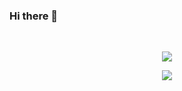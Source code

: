 ### Hi there 👋

<br>
<p align="center">
  <a href="https://github.com/Kqp1227" class="rich-diff-level-one">
    <img src="https://github-readme-stats.vercel.app/api/top-langs/?username=Kqp1227">
    <!-- &hide=issues
    <img src="https://github-readme-stats.vercel.app/api/top-langs/?username=Kqp1227&theme=dracula&bg_color=00000000">
    -->
  </a>
</p>

<p align="center">
  <a href="https://github.com/Kqp1227" class="rich-diff-level-one">
    <img src="https://github-readme-stats.vercel.app/api?username=Kqp1227">
    <!-- &hide=issues
    <img src="https://github-readme-stats.vercel.app/api?username=Kqp1227&theme=dracula&bg_color=00000000">
    -->
  </a>
</p>
<br> 
 
<!--START_SECTION:waka-->
<!--END_SECTION:waka-->
<!--
**Kqp1227/Kqp1227** is a ✨ _special_ ✨ repository because its `README.md` (this file) appears on your GitHub profile.

Here are some ideas to get you started:

- 🔭 I’m currently working on ...
- 🌱 I’m currently learning ...
- 👯 I’m looking to collaborate on ...
- 🤔 I’m looking for help with ...
- 💬 Ask me about ...
- 📫 How to reach me: ...
- 😄 Pronouns: ...
- ⚡ Fun fact: ...
-->
